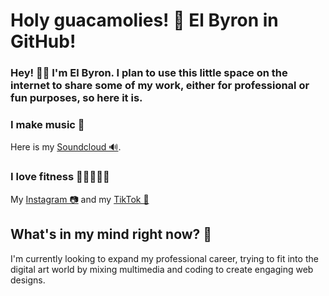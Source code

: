 # Holy guacamolies! 🥑 El Byron in GitHub!

### Hey! 👋🏼 I'm El Byron. I plan to use this little space on the internet to share some of my work, either for professional or fun purposes, so here it is.

### I make music 🎼
Here is my [Soundcloud 🔊](https://soundcloud.com/esebyron/tracks).

### I love fitness 🏋🏼‍♂️💪🏼 
My [Instagram 📷](https://www.instagram.com/esebyron/) and my [TikTok 🎵](https://www.tiktok.com/@monstruosdelamasa)

## What's in my mind right now? 💭

I'm currently looking to expand my professional career, trying to fit into the  digital art world by mixing multimedia and coding to create engaging web designs.
